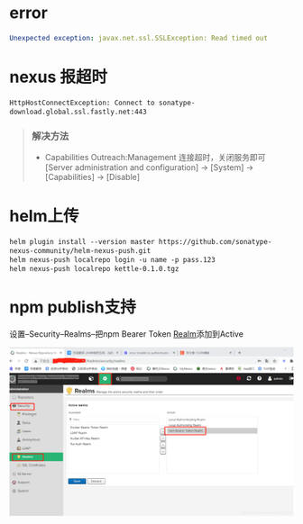 # error

```yaml
Unexpected exception: javax.net.ssl.SSLException: Read timed out

```

# nexus 报超时

```
HttpHostConnectException: Connect to sonatype-download.global.ssl.fastly.net:443
```

> ### 解决方法
>
> - Capabilities Outreach:Management 连接超时，关闭服务即可
>   [Server administration and configuration] → [System] → [Capabilities] → [Disable]

# 

# helm上传

```shell
helm plugin install --version master https://github.com/sonatype-nexus-community/helm-nexus-push.git
helm nexus-push localrepo login -u name -p pass.123
helm nexus-push localrepo kettle-0.1.0.tgz
```



# npm publish支持

设置–Security–Realms–把npm Bearer Token [Realm](https://so.csdn.net/so/search?q=Realm&spm=1001.2101.3001.7020)添加到Active

![在这里插入图片描述](nexus.assets/watermark,type_ZmFuZ3poZW5naGVpdGk,shadow_10,text_aHR0cHM6Ly9ibG9nLmNzZG4ubmV0L3dlaXhpbl80NDk1ODQ3Ng==,size_16,color_FFFFFF,t_70.png)

